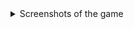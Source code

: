<details>
  <summary>Screenshots of the game</summary>
    <img width="899" alt="1" src="https://github.com/user-attachments/assets/a04e2b44-ad0d-4d19-81db-0f777fdcd3c3" />
    <img width="899" alt="2" src="https://github.com/user-attachments/assets/a564a64a-2108-4700-9033-dfcb91914c22" />
    <img width="898" alt="3" src="https://github.com/user-attachments/assets/50e746d7-fe53-4f03-a025-2bcdfc7351a5" />
    <img width="897" alt="4" src="https://github.com/user-attachments/assets/efbd9ae8-50be-4f5f-b50a-b46adb3d1f45" />
    <img width="901" alt="5" src="https://github.com/user-attachments/assets/c2f8e622-19d4-487a-a24d-2ed406b88304" />
</details>
